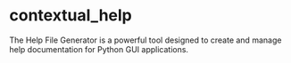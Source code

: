 # contextual_help
The Help File Generator is a powerful tool designed to create and manage help documentation for Python GUI applications.
